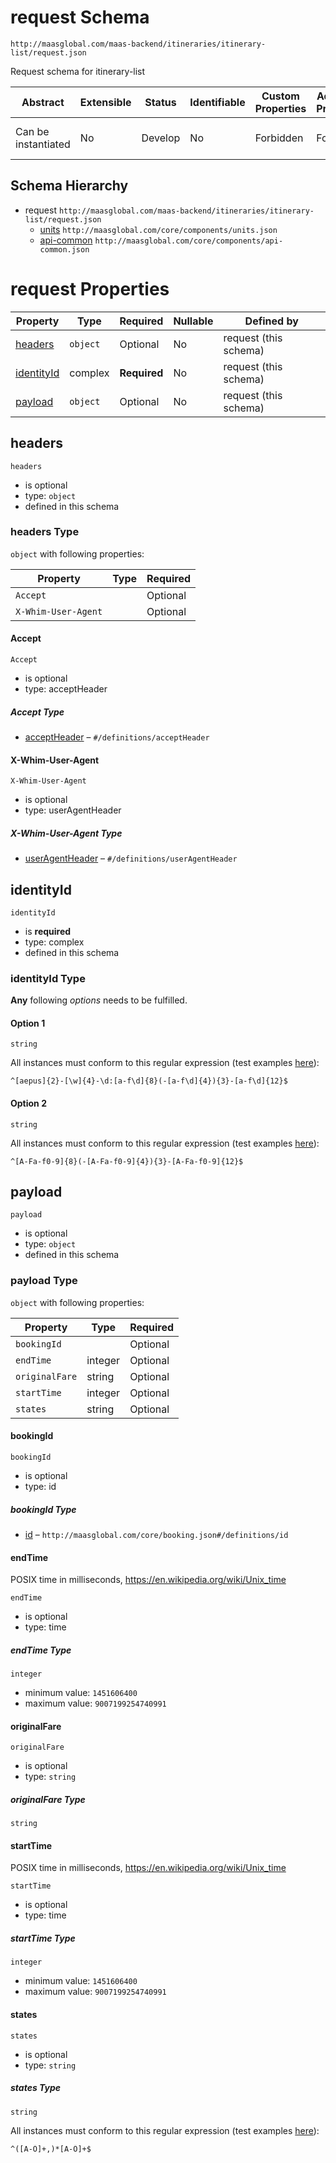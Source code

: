 # request Schema

```
http://maasglobal.com/maas-backend/itineraries/itinerary-list/request.json
```

Request schema for itinerary-list

| Abstract            | Extensible | Status  | Identifiable | Custom Properties | Additional Properties | Defined In                                                           |
| ------------------- | ---------- | ------- | ------------ | ----------------- | --------------------- | -------------------------------------------------------------------- |
| Can be instantiated | No         | Develop | No           | Forbidden         | Forbidden             | [maas-backend/itineraries/itinerary-list/request.json](request.json) |

## Schema Hierarchy

- request `http://maasglobal.com/maas-backend/itineraries/itinerary-list/request.json`
  - [units](../../../core/components/units.md) `http://maasglobal.com/core/components/units.json`
  - [api-common](../../../core/components/api-common.md) `http://maasglobal.com/core/components/api-common.json`

# request Properties

| Property                  | Type     | Required     | Nullable | Defined by            |
| ------------------------- | -------- | ------------ | -------- | --------------------- |
| [headers](#headers)       | `object` | Optional     | No       | request (this schema) |
| [identityId](#identityid) | complex  | **Required** | No       | request (this schema) |
| [payload](#payload)       | `object` | Optional     | No       | request (this schema) |

## headers

`headers`

- is optional
- type: `object`
- defined in this schema

### headers Type

`object` with following properties:

| Property            | Type | Required |
| ------------------- | ---- | -------- |
| `Accept`            |      | Optional |
| `X-Whim-User-Agent` |      | Optional |

#### Accept

`Accept`

- is optional
- type: acceptHeader

##### Accept Type

- [acceptHeader](api-common.md) – `#/definitions/acceptHeader`

#### X-Whim-User-Agent

`X-Whim-User-Agent`

- is optional
- type: userAgentHeader

##### X-Whim-User-Agent Type

- [userAgentHeader](api-common.md) – `#/definitions/userAgentHeader`

## identityId

`identityId`

- is **required**
- type: complex
- defined in this schema

### identityId Type

**Any** following _options_ needs to be fulfilled.

#### Option 1

`string`

All instances must conform to this regular expression (test examples
[here](<https://regexr.com/?expression=%5E%5Baepus%5D%7B2%7D-%5B%5Cw%5D%7B4%7D-%5Cd%3A%5Ba-f%5Cd%5D%7B8%7D(-%5Ba-f%5Cd%5D%7B4%7D)%7B3%7D-%5Ba-f%5Cd%5D%7B12%7D%24>)):

```regex
^[aepus]{2}-[\w]{4}-\d:[a-f\d]{8}(-[a-f\d]{4}){3}-[a-f\d]{12}$
```

#### Option 2

`string`

All instances must conform to this regular expression (test examples
[here](<https://regexr.com/?expression=%5E%5BA-Fa-f0-9%5D%7B8%7D(-%5BA-Fa-f0-9%5D%7B4%7D)%7B3%7D-%5BA-Fa-f0-9%5D%7B12%7D%24>)):

```regex
^[A-Fa-f0-9]{8}(-[A-Fa-f0-9]{4}){3}-[A-Fa-f0-9]{12}$
```

## payload

`payload`

- is optional
- type: `object`
- defined in this schema

### payload Type

`object` with following properties:

| Property       | Type    | Required |
| -------------- | ------- | -------- |
| `bookingId`    |         | Optional |
| `endTime`      | integer | Optional |
| `originalFare` | string  | Optional |
| `startTime`    | integer | Optional |
| `states`       | string  | Optional |

#### bookingId

`bookingId`

- is optional
- type: id

##### bookingId Type

- [id](booking.md) – `http://maasglobal.com/core/booking.json#/definitions/id`

#### endTime

POSIX time in milliseconds, https://en.wikipedia.org/wiki/Unix_time

`endTime`

- is optional
- type: time

##### endTime Type

`integer`

- minimum value: `1451606400`
- maximum value: `9007199254740991`

#### originalFare

`originalFare`

- is optional
- type: `string`

##### originalFare Type

`string`

#### startTime

POSIX time in milliseconds, https://en.wikipedia.org/wiki/Unix_time

`startTime`

- is optional
- type: time

##### startTime Type

`integer`

- minimum value: `1451606400`
- maximum value: `9007199254740991`

#### states

`states`

- is optional
- type: `string`

##### states Type

`string`

All instances must conform to this regular expression (test examples
[here](<https://regexr.com/?expression=%5E(%5BA-%C3%96%5D%2B%2C)*%5BA-%C3%96%5D%2B%24>)):

```regex
^([A-Ö]+,)*[A-Ö]+$
```
